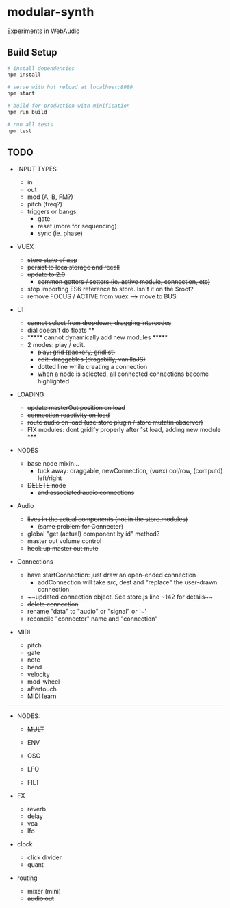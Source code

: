 # modular-synth

Experiments in WebAudio

## Build Setup

``` bash
# install dependencies
npm install

# serve with hot reload at localhost:8080
npm start

# build for production with minification
npm run build

# run all tests
npm test
```


## TODO

- INPUT TYPES
  - in
  - out
  - mod (A, B, FM?)
  - pitch (freq?)
  - triggers or bangs:
    - gate
    - reset (more for sequencing)
    - sync (ie. phase)

- VUEX
  - ~~store state of app~~
  - ~~persist to localstorage and recall~~
  - ~~update to 2.0~~
    - ~~common getters / setters (ie. active module, connection, etc)~~
  - stop importing ES6 reference to store. Isn't it on the $root?
  - remove FOCUS / ACTIVE from vuex --> move to BUS

- UI
  - ~~cannot select from dropdown; dragging intercedes~~
  - dial doesn't do floats **
  - ***** cannot dynamically add new modules *****
  - 2 modes: play / edit.
    - ~~play: grid (packery, gridlist)~~
    - ~~edit: draggables (dragabilly, vanillaJS)~~
    - dotted line while creating a connection
    - when a node is selected, all connected connections become highlighted


- LOADING
  - ~~update masterOut position on load~~
  - ~~connection reactivity on load~~
  - ~~route audio on load (use store plugin / store mutatin observer)~~
  - FIX modules: dont gridify properly after 1st load, adding new module ***


- NODES
  - base node mixin...
    - tuck away: draggable, newConnection, (vuex) col/row, (computd) left/right
  - ~~DELETE node~~
    - ~~and associated audio connections~~


- Audio
  - ~~lives in the actual components (not in the store.modules)~~
    - ~~(same problem for Connector)~~
  - global "get (actual) component by id" method?
  - master out volume control
  - ~~hook up master out mute~~


- Connections
  - have startConnection: just draw an open-ended connection
    - addConnection will take src, dest and "replace" the user-drawn connection
  - ~~updated connection object. See store.js line ~142 for details~~
  - ~~delete connection~~
  - rename "data" to "audio" or "signal" or '~'
  - reconcile "connector" name and "connection"


- MIDI
  - pitch
  - gate
  - note
  - bend
  - velocity
  - mod-wheel
  - aftertouch
  - MIDI learn




----------------------------------------------------------------


- NODES:
  - ~~MULT~~

  - ENV
  - ~~OSC~~
  - LFO
  - FILT


- FX
  - reverb
  - delay
  - vca
  - lfo


- clock
  - click divider
  - quant


- routing
  - mixer (mini)
  - ~~audio out~~
